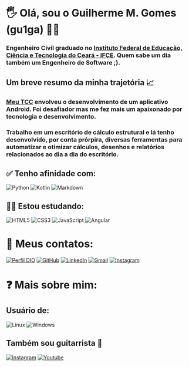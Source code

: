 #  🖐 Olá, sou o Guilherme M. Gomes (gu1ga) 👷‍♂️ 

###  Engenheiro Civil  graduado no [Instituto Federal de Educação, Ciência e Tecnologia do Ceará - IFCE](https://ifce.edu.br/fortaleza/cursos/graduacao/bacharelados/engenharia-civil). Quem sabe um dia também um Engenheiro de Software ;).

## Um breve resumo da minha trajetória 📈
### [Meu TCC](biblioteca.ifce.edu.br/index.asp?codigo_sophia=105804) envolveu o desenvolvimento de um aplicativo Android. Foi desafiador mas me fez mais um apaixonado por tecnologia e desenvolvimento.

### Trabalho em um escritório de cálculo estrutural e lá tenho desenvolvido, por conta prórpira, diversas ferramentas para automatizar e otimizar cálculos, desenhos e relatórios relacionados ao dia a dia do escritório. 

## ✅   Tenho afinidade com:
![Python](https://img.shields.io/badge/python-3670A0?style=for-the-badge&logo=python&logoColor=ffdd54)
![Kotlin](https://img.shields.io/badge/Kotlin-0095D5?&style=for-the-badge&logo=kotlin&logoColor=white)
![Markdown](https://img.shields.io/badge/Markdown-000?style=for-the-badge&logo=markdown)

## 👩‍💻   Estou estudando:
![HTML5](https://img.shields.io/badge/HTML5-E34F26?style=for-the-badge&logo=html5&logoColor=white)
![CSS3](https://img.shields.io/badge/CSS3-1572B6?style=for-the-badge&logo=css3&logoColor=white)
![JavaScript](https://img.shields.io/badge/JavaScript-F7DF1E?style=for-the-badge&logo=javascript&logoColor=black)
![Angular](https://img.shields.io/badge/Angular-DD0031?style=for-the-badge&logo=angular&logoColor=white)

# 📱   Meus contatos:
[![Perfil DIO](https://img.shields.io/badge/-Meu%20Perfil%20na%20DIO-30A3DC?style=for-the-badge)](https://www.dio.me/users/guigagmg)
[![GitHub](https://img.shields.io/badge/GitHub-100000?style=for-the-badge&logo=github&logoColor=white)](https://github.com/SEUUSERNAME)
[![LinkedIn](https://img.shields.io/badge/LinkedIn-0077B5?style=for-the-badge&logo=linkedin&logoColor=white)](https://www.linkedin.com/in/guilherme-m-gomes/)
[![Gmail](https://img.shields.io/badge/Gmail-333333?style=for-the-badge&logo=gmail&logoColor=red)](mailto:guigagmg@gmail.com)
[![Instagram](https://img.shields.io/badge/-Instagram-E1306C?style=for-the-badge&logo=instagram&logoColor=white)](https://www.instagram.com/guig4gomes/)

# ❓ Mais sobre mim:
## Usuário de:
![Linux](https://img.shields.io/badge/Linux(iniciante/distrohopper)-000?style=for-the-badge&logo=linux&logoColor=FCC624) 
![Windows](https://img.shields.io/badge/Windows-000?style=for-the-badge&logo=windows&logoColor=2CA5E0)
## Também sou guitarrista 🎸
[![Instagram](https://img.shields.io/badge/-Instagram-E1306C?style=for-the-badge&logo=instagram&logoColor=white)](https://www.instagram.com/guit4rgomes/)
[![Youtube](https://img.shields.io/badge/-Youtube-FF0000?style=for-the-badge&logo=youtube&logoColor=white)](https://www.youtube.com/@lokospemusic/videos)



